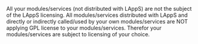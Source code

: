 All your modules/services (not distributed with LAppS) are not the subject of the LAppS licensing. All modules/services distributed with LAppS and directly or indirectly called/used by your own modules/services are NOT applying GPL license to your modules/services. Therefor your modules/services are subject to licensing of your choice.  
